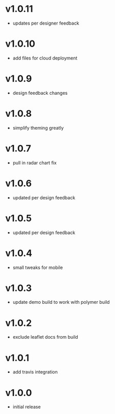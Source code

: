 v1.0.11
===================
* updates per designer feedback

v1.0.10
===================
* add files for cloud deployment

v1.0.9
===================
* design feedback changes

v1.0.8
===================
* simplify theming greatly

v1.0.7
===================
* pull in radar chart fix

v1.0.6
===================
* updated per design feedback

v1.0.5
===================
* updated per design feedback

v1.0.4
===================
* small tweaks for mobile

v1.0.3
===================
* update demo build to work with polymer build

v1.0.2
===================
* exclude leaflet docs from build

v1.0.1
===================
* add travis integration

v1.0.0
===================
* initial release
